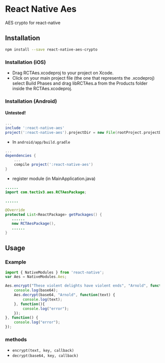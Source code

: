 # React Native Aes

AES crypto for react-native

## Installation
```sh
npm install --save react-native-aes-crypto
```
### Installation (iOS)
* Drag RCTAes.xcodeproj to your project on Xcode.
* Click on your main project file (the one that represents the .xcodeproj) select Build Phases and drag libRCTAes.a from the Products folder inside the RCTAes.xcodeproj.

### Installation (Android)
#### Untested!
```gradle
...
include ':react-native-aes'
project(':react-native-aes').projectDir = new File(rootProject.projectDir, '../node_modules/react-native-aes/android/RCTAes')
```

* In `android/app/build.gradle`

```gradle
...
dependencies {
    ...
    compile project(':react-native-aes')
}
```

* register module (in MainApplication.java)

```java
......
import com.tectiv3.aes.RCTAesPackage;

......

@Override
protected List<ReactPackage> getPackages() {
   ......
   new RCTAesPackage(),
   ......
}
```

## Usage

### Example

```js
import { NativeModules } from 'react-native';
var Aes = NativeModules.Aes;

Aes.encrypt("These violent delights have violent ends", "Arnold", function(base64) {
    console.log(base64);
    Aes.decrypt(base64, "Arnold", function(text) {
        console.log(text);
    }, function(){
        console.log("error");
    });
}, function() {
    console.log("error");
});
```

### methods

- `encrypt(text, key, callback)`
- `decrypt(base64, key, callback)`

